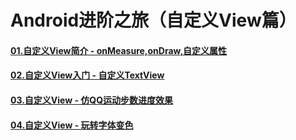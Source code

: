 # Android进阶之旅（自定义View篇）

#### [01.自定义View简介 - onMeasure,onDraw,自定义属性](./Chapter01)

#### [02.自定义View入门 - 自定义TextView](./Chapter02.md)

#### [03.自定义View - 仿QQ运动步数进度效果](./Chapter03.md)

#### [04.自定义View - 玩转字体变色](./Chapter04.md)

